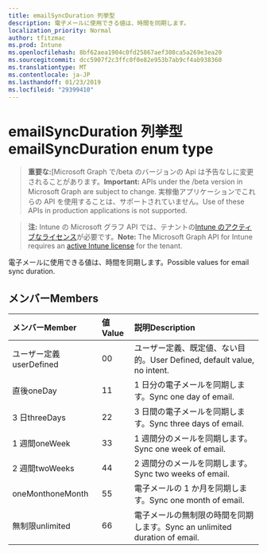```yaml
---
title: emailSyncDuration 列挙型
description: 電子メールに使用できる値は、時間を同期します。
localization_priority: Normal
author: tfitzmac
ms.prod: Intune
ms.openlocfilehash: 8bf62aea1904c0fd25867aef308ca5a269e3ea20
ms.sourcegitcommit: dcc5907f2c3ffc0f0e82e953b7ab9cf4ab938360
ms.translationtype: MT
ms.contentlocale: ja-JP
ms.lasthandoff: 01/23/2019
ms.locfileid: "29399410"
---
```

# <a name="emailsyncduration-enum-type"></a><span data-ttu-id="4aae3-103">emailSyncDuration 列挙型</span><span class="sxs-lookup"><span data-stu-id="4aae3-103">emailSyncDuration enum type</span></span>

> <span data-ttu-id="4aae3-104">**重要な:**[Microsoft Graph で/beta のバージョンの Api は予告なしに変更されることがあります。</span><span class="sxs-lookup"><span data-stu-id="4aae3-104">**Important:** APIs under the /beta version in Microsoft Graph are subject to change.</span></span> <span data-ttu-id="4aae3-105">実稼働アプリケーションでこれらの API を使用することは、サポートされていません。</span><span class="sxs-lookup"><span data-stu-id="4aae3-105">Use of these APIs in production applications is not supported.</span></span>

> <span data-ttu-id="4aae3-106">**注:** Intune の Microsoft グラフ API では、テナントの[Intune のアクティブなライセンス](https://go.microsoft.com/fwlink/?linkid=839381)が必要です。</span><span class="sxs-lookup"><span data-stu-id="4aae3-106">**Note:** The Microsoft Graph API for Intune requires an [active Intune license](https://go.microsoft.com/fwlink/?linkid=839381) for the tenant.</span></span>

<span data-ttu-id="4aae3-107">電子メールに使用できる値は、時間を同期します。</span><span class="sxs-lookup"><span data-stu-id="4aae3-107">Possible values for email sync duration.</span></span>

## <a name="members"></a><span data-ttu-id="4aae3-108">メンバー</span><span class="sxs-lookup"><span data-stu-id="4aae3-108">Members</span></span>
|<span data-ttu-id="4aae3-109">メンバー</span><span class="sxs-lookup"><span data-stu-id="4aae3-109">Member</span></span>|<span data-ttu-id="4aae3-110">値</span><span class="sxs-lookup"><span data-stu-id="4aae3-110">Value</span></span>|<span data-ttu-id="4aae3-111">説明</span><span class="sxs-lookup"><span data-stu-id="4aae3-111">Description</span></span>|
|:---|:---|:---|
|<span data-ttu-id="4aae3-112">ユーザー定義</span><span class="sxs-lookup"><span data-stu-id="4aae3-112">userDefined</span></span>|<span data-ttu-id="4aae3-113">0</span><span class="sxs-lookup"><span data-stu-id="4aae3-113">0</span></span>|<span data-ttu-id="4aae3-114">ユーザー定義、既定値、ない目的。</span><span class="sxs-lookup"><span data-stu-id="4aae3-114">User Defined, default value, no intent.</span></span>|
|<span data-ttu-id="4aae3-115">直後</span><span class="sxs-lookup"><span data-stu-id="4aae3-115">oneDay</span></span>|<span data-ttu-id="4aae3-116">1</span><span class="sxs-lookup"><span data-stu-id="4aae3-116">1</span></span>|<span data-ttu-id="4aae3-117">1 日分の電子メールを同期します。</span><span class="sxs-lookup"><span data-stu-id="4aae3-117">Sync one day of email.</span></span>|
|<span data-ttu-id="4aae3-118">3 日</span><span class="sxs-lookup"><span data-stu-id="4aae3-118">threeDays</span></span>|<span data-ttu-id="4aae3-119">2</span><span class="sxs-lookup"><span data-stu-id="4aae3-119">2</span></span>|<span data-ttu-id="4aae3-120">3 日間の電子メールを同期します。</span><span class="sxs-lookup"><span data-stu-id="4aae3-120">Sync three days of email.</span></span>|
|<span data-ttu-id="4aae3-121">1 週間</span><span class="sxs-lookup"><span data-stu-id="4aae3-121">oneWeek</span></span>|<span data-ttu-id="4aae3-122">3</span><span class="sxs-lookup"><span data-stu-id="4aae3-122">3</span></span>|<span data-ttu-id="4aae3-123">1 週間分のメールを同期します。</span><span class="sxs-lookup"><span data-stu-id="4aae3-123">Sync one week of email.</span></span>|
|<span data-ttu-id="4aae3-124">2 週間</span><span class="sxs-lookup"><span data-stu-id="4aae3-124">twoWeeks</span></span>|<span data-ttu-id="4aae3-125">4</span><span class="sxs-lookup"><span data-stu-id="4aae3-125">4</span></span>|<span data-ttu-id="4aae3-126">2 週間分のメールを同期します。</span><span class="sxs-lookup"><span data-stu-id="4aae3-126">Sync two weeks of email.</span></span>|
|<span data-ttu-id="4aae3-127">oneMonth</span><span class="sxs-lookup"><span data-stu-id="4aae3-127">oneMonth</span></span>|<span data-ttu-id="4aae3-128">5</span><span class="sxs-lookup"><span data-stu-id="4aae3-128">5</span></span>|<span data-ttu-id="4aae3-129">電子メールの 1 か月を同期します。</span><span class="sxs-lookup"><span data-stu-id="4aae3-129">Sync one month of email.</span></span>|
|<span data-ttu-id="4aae3-130">無制限</span><span class="sxs-lookup"><span data-stu-id="4aae3-130">unlimited</span></span>|<span data-ttu-id="4aae3-131">6</span><span class="sxs-lookup"><span data-stu-id="4aae3-131">6</span></span>|<span data-ttu-id="4aae3-132">電子メールの無制限の時間を同期します。</span><span class="sxs-lookup"><span data-stu-id="4aae3-132">Sync an unlimited duration of email.</span></span>|




